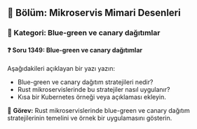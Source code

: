## 📘 Bölüm: Mikroservis Mimari Desenleri  
### 🔹 Kategori: Blue-green ve canary dağıtımlar  
#### ❓ Soru 1349: Blue-green ve canary dağıtımlar

Aşağıdakileri açıklayan bir yazı yazın:

- Blue-green ve canary dağıtım stratejileri nedir?
- Rust mikroservislerinde bu stratejiler nasıl uygulanır?
- Kısa bir Kubernetes örneği veya açıklaması ekleyin.

🔧 **Görev:** Rust mikroservislerinde blue-green ve canary dağıtım stratejilerinin temelini ve örnek bir uygulamasını gösterin.
